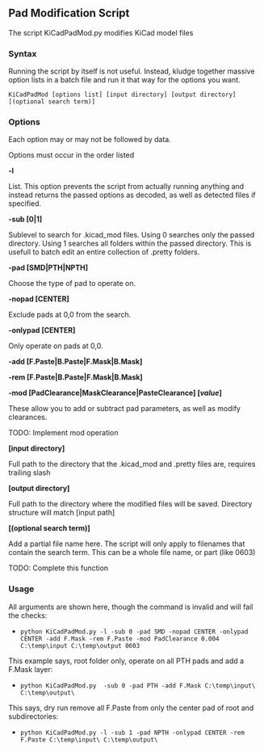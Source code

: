 ## Pad Modification Script

The script KiCadPadMod.py modifies KiCad model files

### Syntax

Running the script by itself is not useful.  Instead, kludge together massive option lists in a batch file and run it that way for the options you want.

`KiCadPadMod [options list] [input directory] [output directory] [(optional search term)]`

### Options

Each option may or may not be followed by data.

Options must occur in the order listed

**-l**

List.  This option prevents the script from actually running anything and instead returns the passed options as decoded, as well as detected files if specified.

**-sub [0|1]**

Sublevel to search for .kicad_mod files.  Using 0 searches only the passed directory.  Using 1 searches all folders within the passed directory.  This is usefull to batch edit an entire collection of .pretty folders.

**-pad [SMD|PTH|NPTH]**

Choose the type of pad to operate on.

**-nopad [CENTER]**

Exclude pads at 0,0 from the search.

**-onlypad [CENTER]**

Only operate on pads at 0,0.

**-add [F.Paste|B.Paste|F.Mask|B.Mask]**

**-rem [F.Paste|B.Paste|F.Mask|B.Mask]**

**-mod [PadClearance|MaskClearance|PasteClearance] [*value*]**

These allow you to add or subtract pad parameters, as well as modify clearances.

TODO: Implement mod operation

**[input directory]**

Full path to the directory that the .kicad_mod and .pretty files are, requires trailing slash

**[output directory]**

Full path to the directory where the modified files will be saved.  Directory structure will match [input path]

**[(optional search term)]**

Add a partial file name here.  The script will only apply to filenames that contain the search term.  This can be a whole file name, or part (like 0603)

TODO: Complete this function

### Usage

All arguments are shown here, though the command is invalid and will fail the checks:

* `python KiCadPadMod.py -l -sub 0 -pad SMD -nopad CENTER -onlypad CENTER -add F.Mask -rem F.Paste -mod PadClearance 0.004 C:\temp\input C:\temp\output 0603`

This example says, root folder only, operate on all PTH pads and add a F.Mask layer:

* `python KiCadPadMod.py  -sub 0 -pad PTH -add F.Mask C:\temp\input\ C:\temp\output\`

This says, dry run remove all F.Paste from only the center pad of root and subdirectories:

* `python KiCadPadMod.py -l -sub 1 -pad NPTH -onlypad CENTER -rem F.Paste C:\temp\input\ C:\temp\output\`